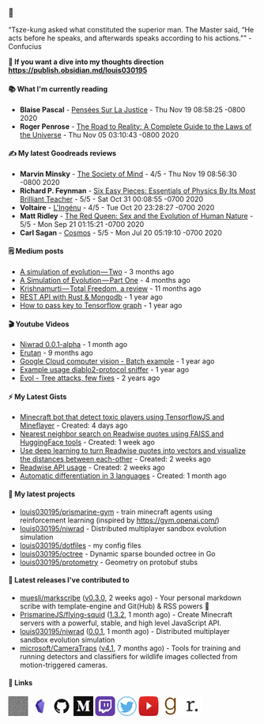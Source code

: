 ### 👋

“Tsze-kung asked what constituted the superior man. The Master said, “He acts before he speaks, and afterwards speaks according to his actions.”” - Confucius

**🤔 If you want a dive into my thoughts direction <https://publish.obsidian.md/louis030195>**

#### 📚 What I'm currently reading

-   **Blaise Pascal**  - [Pensées Sur La Justice](https://www.goodreads.com/book/show/11740918-pens-es-sur-la-justice) - Thu Nov 19 08:58:25 -0800 2020
-   **Roger Penrose**  - [The Road to Reality: A Complete Guide to the Laws of the Universe](https://www.goodreads.com/book/show/10638.The_Road_to_Reality) - Thu Nov 05 03:10:43 -0800 2020

#### ✍ My latest Goodreads reviews

-   **Marvin Minsky**  - [The Society of Mind](https://www.goodreads.com/book/show/326790.The_Society_of_Mind) - 4/5 - Thu Nov 19 08:56:30 -0800 2020
-   **Richard P. Feynman**  - [Six Easy Pieces: Essentials of Physics By Its Most Brilliant Teacher](https://www.goodreads.com/book/show/5553.Six_Easy_Pieces) - 5/5 - Sat Oct 31 00:08:55 -0700 2020
-   **Voltaire**  - [L&#39;Ingénu](https://www.goodreads.com/book/show/289382.L_Ing_nu) - 4/5 - Tue Oct 20 23:28:27 -0700 2020
-   **Matt Ridley**  - [The Red Queen: Sex and the Evolution of Human Nature](https://www.goodreads.com/book/show/16176.The_Red_Queen) - 5/5 - Mon Sep 21 01:15:21 -0700 2020
-   **Carl Sagan**  - [Cosmos](https://www.goodreads.com/book/show/55030.Cosmos) - 5/5 - Mon Jul 20 05:19:10 -0700 2020


#### 🗒 Medium posts

- [A simulation of evolution — Two](https://medium.com/@louis.beaumont/a-simulation-of-evolution-two-b26664d159a5?source=rss-f1c331c9f256------2) - 3 months ago
- [A Simulation of Evolution — Part One](https://medium.com/swlh/a-simulation-of-evolution-part-one-62a1acfb009a?source=rss-f1c331c9f256------2) - 4 months ago
- [Krishnamurti — Total Freedom, a review](https://medium.com/@louis.beaumont/krishnamurti-total-freedom-a-review-6c0a9821be8e?source=rss-f1c331c9f256------2) - 11 months ago
- [REST API with Rust &amp; Mongodb](https://medium.com/@louis.beaumont/rest-api-with-rust-mongodb-10eeb6bd51d7?source=rss-f1c331c9f256------2) - 1 year ago
- [How to pass key to Tensorflow graph](https://medium.com/@louis.beaumont/how-to-pass-key-to-tensorflow-graph-2cd29085f31a?source=rss-f1c331c9f256------2) - 1 year ago

#### 🎬 Youtube Videos

- [Niwrad 0.0.1-alpha](https://www.youtube.com/watch?v=B0MwLHRPuP8) - 1 month ago
- [Erutan](https://www.youtube.com/watch?v=OElXIRdJFVs) - 9 months ago
- [Google Cloud computer vision - Batch example](https://www.youtube.com/watch?v=b2P8ez4Q68I) - 1 year ago
- [Example usage diablo2-protocol sniffer](https://www.youtube.com/watch?v=R5yfRTR3-mY) - 1 year ago
- [Evol - Tree attacks, few fixes](https://www.youtube.com/watch?v=vtNwiOTORHo) - 2 years ago

#### ⚡ My Latest Gists

- [Minecraft bot that detect toxic players using TensorflowJS and Mineflayer](https://gist.github.com/f0a90443b10e29472a4fff2f8ffd5b73) - Created: 4 days ago
- [Nearest neighbor search on Readwise quotes using FAISS and HuggingFace tools](https://gist.github.com/3fe7b242a033b6016f2243c40e5b36c6) - Created: 1 week ago
- [Use deep learning to turn Readwise quotes into vectors and visualize the distances between each-other](https://gist.github.com/02525d0b08a83ff06a28f42ea204f976) - Created: 2 weeks ago
- [Readwise API usage](https://gist.github.com/f0e37aeacf4ae9f93eab3b80819a827d) - Created: 2 weeks ago
- [Automatic differentiation in 3 languages](https://gist.github.com/80ce2fdd2c475bef09267399b0be0b79) - Created: 1 month ago

#### 🌱 My latest projects

- [louis030195/prismarine-gym](https://github.com/louis030195/prismarine-gym) - train minecraft agents using reinforcement learning (inspired by https://gym.openai.com/)
- [louis030195/niwrad](https://github.com/louis030195/niwrad) - Distributed multiplayer sandbox evolution simulation
- [louis030195/dotfiles](https://github.com/louis030195/dotfiles) - my config files
- [louis030195/octree](https://github.com/louis030195/octree) - Dynamic sparse bounded octree in Go
- [louis030195/protometry](https://github.com/louis030195/protometry) - Geometry on protobuf stubs

#### 🔭 Latest releases I've contributed to

- [muesli/markscribe](https://github.com/muesli/markscribe) ([v0.3.0](https://github.com/muesli/markscribe/releases/tag/v0.3.0), 2 weeks ago) - Your personal markdown scribe with template-engine and Git(Hub) &amp; RSS powers 📜
- [PrismarineJS/flying-squid](https://github.com/PrismarineJS/flying-squid) ([1.3.2](https://github.com/PrismarineJS/flying-squid/releases/tag/1.3.2), 1 month ago) - Create Minecraft servers with a powerful, stable, and high level JavaScript API.
- [louis030195/niwrad](https://github.com/louis030195/niwrad) ([0.0.1](https://github.com/louis030195/niwrad/releases/tag/0.0.1), 1 month ago) - Distributed multiplayer sandbox evolution simulation
- [microsoft/CameraTraps](https://github.com/microsoft/CameraTraps) ([v4.1](https://github.com/microsoft/CameraTraps/releases/tag/v4.1), 7 months ago) - Tools for training and running detectors and classifiers for wildlife images collected from motion-triggered cameras.

#### 🔗 Links

[<img src="assets/Website.png" alt="Website" width="40" height="40">](https://louis030195.com)
[<img src="assets/Obsidian.png" alt="Obsidian" width="40" height="40">](https://publish.obsidian.md/louis030195)
[<img src="assets/GitHub.png" alt="GitHub" width="40" height="40">](https://github.com/louis030195)
[<img src="assets/Medium.png" alt="Medium" width="40" height="40">](https://medium.com/@louis.beaumont)
[<img src="assets/Twitch.png" alt="Twitch" width="40" height="40">](https://www.twitch.tv/louis030195)
[<img src="assets/Twitter.png" alt="Twitter" width="40" height="40">](https://www.twitter.com/louis_3195)
[<img src="assets/YouTube.png" alt="YouTube" width="40" height="40">](https://youtube.com/channel/UCQyHp-A6Y4hwRt7qmi_TYOQ)
[<img src="assets/Goodreads.png" alt="Goodreads" width="40" height="40">](https://www.goodreads.com/user/show/103091881-louis-beaumont)
[<img src="assets/Readwise.png" alt="Readwise" width="40" height="40">](https://readwise.io/@louis)
